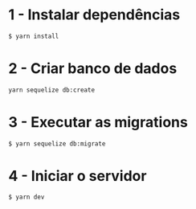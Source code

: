 
# 1 - Instalar dependências
```sh
$ yarn install
```

# 2 - Criar banco de dados
```sh
yarn sequelize db:create
```

# 3 - Executar as migrations
```sh
$ yarn sequelize db:migrate 
```

# 4 - Iniciar o servidor
```sh
$ yarn dev
```
